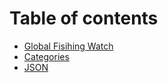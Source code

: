# Table of contents

* [Global Fisihing Watch](README.md)
* [Categories](categories.md)
* [JSON](json.md)
